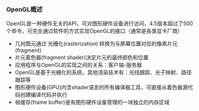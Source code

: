### OpenGL概述

OpenGL是一种硬件无关的API，可对图形硬件设备进行访问，4.5版本超过了500个命令，可完全通过软件的方式实现OpenGL的接口（通常是各类显卡厂商）

- 几何图元通过 光栅化(rasterization) 转换为与屏幕位置对应的像素片元(fragment)
- 片元着色器(fragment shader)决定片元的最终颜色和位置
- 应用程序与OpenGL的实现之间的关系：客户端-服务器
- OpenGL是基于光栅化的系统，其他渲染技术有：光线跟踪、光子映射、路径跟踪等
- 图形硬件设备(GPU)内含shader语言的所有编译器工具，可直接从着色器源代码创建编译代码并执行 
- 帧缓存(frame buffer)是有图形硬件设备管理的一块独立的内存区域
